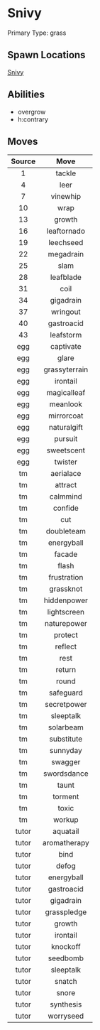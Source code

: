 # Snivy  
Primary Type: grass  
  
## Spawn Locations  
[Snivy](/data/spawn_presets/snivy.md)  
  
## Abilities  
  * overgrow
  * h:contrary
  
  
## Moves  
  
| Source | Move |  
|:---:|:---:|  
| 1 | tackle |  
| 4 | leer |  
| 7 | vinewhip |  
| 10 | wrap |  
| 13 | growth |  
| 16 | leaftornado |  
| 19 | leechseed |  
| 22 | megadrain |  
| 25 | slam |  
| 28 | leafblade |  
| 31 | coil |  
| 34 | gigadrain |  
| 37 | wringout |  
| 40 | gastroacid |  
| 43 | leafstorm |  
| egg | captivate |  
| egg | glare |  
| egg | grassyterrain |  
| egg | irontail |  
| egg | magicalleaf |  
| egg | meanlook |  
| egg | mirrorcoat |  
| egg | naturalgift |  
| egg | pursuit |  
| egg | sweetscent |  
| egg | twister |  
| tm | aerialace |  
| tm | attract |  
| tm | calmmind |  
| tm | confide |  
| tm | cut |  
| tm | doubleteam |  
| tm | energyball |  
| tm | facade |  
| tm | flash |  
| tm | frustration |  
| tm | grassknot |  
| tm | hiddenpower |  
| tm | lightscreen |  
| tm | naturepower |  
| tm | protect |  
| tm | reflect |  
| tm | rest |  
| tm | return |  
| tm | round |  
| tm | safeguard |  
| tm | secretpower |  
| tm | sleeptalk |  
| tm | solarbeam |  
| tm | substitute |  
| tm | sunnyday |  
| tm | swagger |  
| tm | swordsdance |  
| tm | taunt |  
| tm | torment |  
| tm | toxic |  
| tm | workup |  
| tutor | aquatail |  
| tutor | aromatherapy |  
| tutor | bind |  
| tutor | defog |  
| tutor | energyball |  
| tutor | gastroacid |  
| tutor | gigadrain |  
| tutor | grasspledge |  
| tutor | growth |  
| tutor | irontail |  
| tutor | knockoff |  
| tutor | seedbomb |  
| tutor | sleeptalk |  
| tutor | snatch |  
| tutor | snore |  
| tutor | synthesis |  
| tutor | worryseed |  
  
